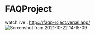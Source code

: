 # FAQProject
watch live : https://faqp-roject.vercel.app/
![Screenshot from 2021-10-22 14-15-09](https://user-images.githubusercontent.com/32466796/138423482-b948fbe8-49da-4049-ba61-a508c352ffa3.png)
